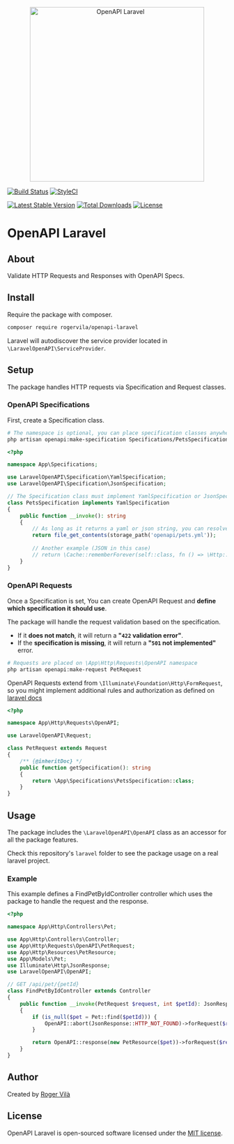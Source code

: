 <p align="center"><img height="400" src="https://banners.beyondco.de/OpenAPI%20Laravel.png?theme=light&packageManager=composer+require&packageName=rogervila%2Fopenapi-laravel&pattern=architect&style=style_1&description=Validate+Laravel+HTTP+Requests+and+Responses+with+OpenAPI+Specs&md=1&showWatermark=0&fontSize=100px&images=shield-check" alt="OpenAPI Laravel" /></p>

[![Build Status](https://github.com/rogervila/openapi-laravel/workflows/build/badge.svg)](https://github.com/rogervila/openapi-laravel/actions)
[![StyleCI](https://github.styleci.io/repos/534774994/shield?branch=main)](https://github.styleci.io/repos/534774994)
<!--
[![Quality Gate Status](https://sonarcloud.io/api/project_badges/measure?project=rogervila_openapi-laravel&metric=alert_status)](https://sonarcloud.io/dashboard?id=rogervila_openapi-laravel)
[![Coverage](https://sonarcloud.io/api/project_badges/measure?project=rogervila_openapi-laravel&metric=coverage)](https://sonarcloud.io/dashboard?id=rogervila_openapi-laravel)
-->

[![Latest Stable Version](https://poser.pugx.org/rogervila/openapi-laravel/v/stable)](https://packagist.org/packages/rogervila/openapi-laravel)
[![Total Downloads](https://poser.pugx.org/rogervila/openapi-laravel/downloads)](https://packagist.org/packages/rogervila/openapi-laravel)
[![License](https://poser.pugx.org/rogervila/openapi-laravel/license)](https://packagist.org/packages/rogervila/openapi-laravel)

# OpenAPI Laravel

## About

Validate HTTP Requests and Responses with OpenAPI Specs.

## Install

Require the package with composer.

```sh
composer require rogervila/openapi-laravel
```

Laravel will autodiscover the service provider located in `\LaravelOpenAPI\ServiceProvider`.

## Setup

The package handles HTTP requests via Specification and Request classes.

### OpenAPI Specifications

First, create a Specification class.

```sh
# The namespace is optional, you can place specification classes anywhere.
php artisan openapi:make-specification Specifications/PetsSpecification
```

```php
<?php

namespace App\Specifications;

use LaravelOpenAPI\Specification\YamlSpecification;
use LaravelOpenAPI\Specification\JsonSpecification;

// The Specification class must implement YamlSpecification or JsonSpecification interface.
class PetsSpecification implements YamlSpecification
{
    public function __invoke(): string
    {
        // As long as it returns a yaml or json string, you can resolve it as needed.
        return file_get_contents(storage_path('openapi/pets.yml'));
        
        // Another example (JSON in this case)
        // return \Cache::rememberForever(self::class, fn () => \Http::get('https://petstore3.swagger.io/api/v3/openapi.json')->body());
    }
}
```

### OpenAPI Requests

Once a Specification is set, You can create OpenAPI Request and **define which specification it should use**.

The package will handle the request validation based on the specification.

- If it **does not match**, it will return a **"`422` validation error"**. 
- If the **specification is missing**, it will return a **"`501` not implemented"** error.

```sh
# Requests are placed on \App\Http\Requests\OpenAPI namespace
php artisan openapi:make-request PetRequest
```

OpenAPI Requests extend from `\Illuminate\Foundation\Http\FormRequest`, so you might implement additional rules and authorization as defined on [laravel docs](https://laravel.com/docs/validation#form-request-validation)

```php
<?php

namespace App\Http\Requests\OpenAPI;

use LaravelOpenAPI\Request;

class PetRequest extends Request
{
    /** {@inheritDoc} */
    public function getSpecification(): string
    {
        return \App\Specifications\PetsSpecification::class;
    }
}
```

## Usage

The package includes the `\LaravelOpenAPI\OpenAPI` class as an accessor for all the package features.

Check this repository's `laravel` folder to see the package usage on a real laravel project.

### Example

This example defines a FindPetByIdController controller which uses the package to handle the request and the response.

```php
<?php

namespace App\Http\Controllers\Pet;

use App\Http\Controllers\Controller;
use App\Http\Requests\OpenAPI\PetRequest;
use App\Http\Resources\PetResource;
use App\Models\Pet;
use Illuminate\Http\JsonResponse;
use LaravelOpenAPI\OpenAPI;

// GET /api/pet/{petId}
class FindPetByIdController extends Controller
{
    public function __invoke(PetRequest $request, int $petId): JsonResponse
    {
        if (is_null($pet = Pet::find($petId))) {
            OpenAPI::abort(JsonResponse::HTTP_NOT_FOUND)->forRequest($request);
        }

        return OpenAPI::response(new PetResource($pet))->forRequest($request);
    }
}
```

## Author

Created by [Roger Vilà](https://rogervila.es)

## License

OpenAPI Laravel is open-sourced software licensed under the [MIT license](https://opensource.org/licenses/MIT).
